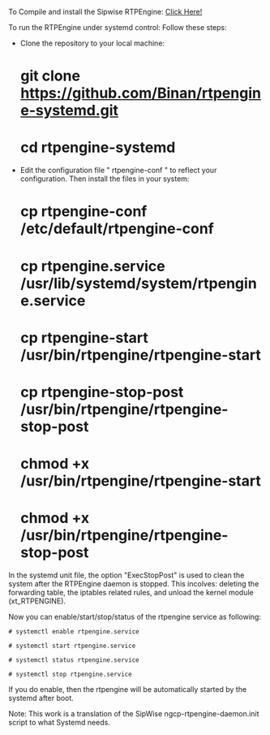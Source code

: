 
To Compile and install the Sipwise RTPEngine: 
[Click Here!](https://voipmagazine.wordpress.com/2015/02/17/rtpengine-compilation-and-installation-in-fedora-redhat/)

To run the RTPEngine under systemd control:
Follow these steps:
* Clone the repository to your local machine:

	# git clone https://github.com/Binan/rtpengine-systemd.git

	# cd rtpengine-systemd

* Edit the configuration file " rtpengine-conf " to reflect your configuration. Then install the files in your system:

	# cp rtpengine-conf /etc/default/rtpengine-conf

	# cp rtpengine.service /usr/lib/systemd/system/rtpengine.service

	#  cp rtpengine-start /usr/bin/rtpengine/rtpengine-start
	#  cp rtpengine-stop-post /usr/bin/rtpengine/rtpengine-stop-post

	# chmod +x /usr/bin/rtpengine/rtpengine-start

	# chmod +x /usr/bin/rtpengine/rtpengine-stop-post

In the systemd unit file, the option "ExecStopPost" is used to clean the system after the RTPEngine daemon is stopped. This incolves: deleting the forwarding table, the iptables related rules, and unload the kernel module (xt_RTPENGINE).

Now you can enable/start/stop/status of the rtpengine service as following:

	# systemctl enable rtpengine.service

	# systemctl start rtpengine.service

	# systemctl status rtpengine.service

	# systemctl stop rtpengine.service

If you do enable, then the rtpengine will be automatically started by the systemd after boot.   

Note: This work is a translation of the SipWise ngcp-rtpengine-daemon.init script to what Systemd needs.
